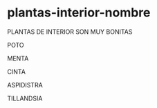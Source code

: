 # plantas-interior-nombre

PLANTAS DE INTERIOR SON MUY BONITAS

POTO

MENTA

CINTA

ASPIDISTRA

TILLANDSIA
 
